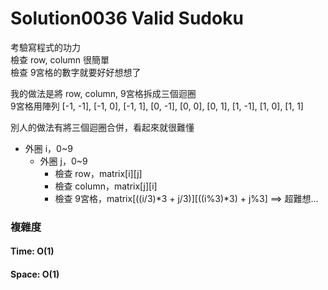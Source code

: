 # Solution0036 Valid Sudoku

考驗寫程式的功力  
檢查 row, column 很簡單  
檢查 9宮格的數字就要好好想想了

我的做法是將 row, column, 9宮格拆成三個迴圈  
9宮格用陣列 [-1, -1], [-1, 0], [-1, 1], [0, -1], [0, 0], [0, 1], [1, -1], [1, 0], [1, 1]

別人的做法有將三個迴圈合併，看起來就很難懂
- 外圈 i，0~9
  - 外圈 j，0~9
    - 檢查 row，matrix[i][j]
    - 檢查 column，matrix[j][i]
    - 檢查 9宮格，matrix[((i/3)*3 + j/3)][((i%3)*3) + j%3] ==> 超難想...

### 複雜度

#### Time: O(1)

#### Space: O(1)
